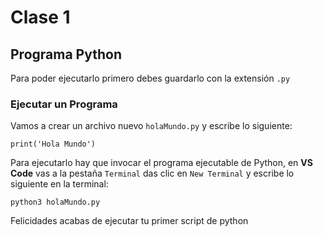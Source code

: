 # Clase 1
## Programa Python
Para poder ejecutarlo primero debes guardarlo con la extensión `.py` 
### Ejecutar un Programa
Vamos a crear un archivo nuevo `holaMundo.py` y escribe lo siguiente:

```print('Hola Mundo')```

Para ejecutarlo hay que invocar el programa ejecutable de Python, en **VS Code** vas a la pestaña `Terminal` das clic en `New Terminal` y escribe lo siguiente en la terminal:

```python3 holaMundo.py```

Felicidades acabas de ejecutar tu primer script de python 

